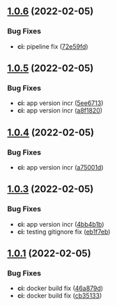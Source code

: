 ## [1.0.6](https://github.com/mycolab/mycolab-ui/compare/v1.0.5...v1.0.6) (2022-02-05)


### Bug Fixes

* **ci:** pipeline fix ([72e59fd](https://github.com/mycolab/mycolab-ui/commit/72e59fdb55cf9e6272415c12a7725fc614135c90))



## [1.0.5](https://github.com/mycolab/mycolab-ui/compare/v1.0.4...v1.0.5) (2022-02-05)


### Bug Fixes

* **ci:** app version incr ([5ee6713](https://github.com/mycolab/mycolab-ui/commit/5ee67135eb1475faf47741c19e8a4c5cf5a59880))
* **ci:** app version incr ([a8f1820](https://github.com/mycolab/mycolab-ui/commit/a8f18202ecb75982148c804382c8ffc11dc1e5d2))



## [1.0.4](https://github.com/mycolab/mycolab-ui/compare/v1.0.3...v1.0.4) (2022-02-05)


### Bug Fixes

* **ci:** app version incr ([a75001d](https://github.com/mycolab/mycolab-ui/commit/a75001db5af33a71d3e67d6e27d05d5c185b7644))



## [1.0.3](https://github.com/mycolab/mycolab-ui/compare/v1.0.1...v1.0.3) (2022-02-05)


### Bug Fixes

* **ci:** app version incr ([4bb4b1b](https://github.com/mycolab/mycolab-ui/commit/4bb4b1b018599f3ca164a08de2a3a1aa67864055))
* **ci:** testing gitignore fix ([eb1f7eb](https://github.com/mycolab/mycolab-ui/commit/eb1f7eb5408a7d30518f743527b8248381c0b81b))



## [1.0.1](https://github.com/mycolab/mycolab-ui/compare/v1.1.0...v1.0.1) (2022-02-05)


### Bug Fixes

* **ci:** docker build fix ([46a879d](https://github.com/mycolab/mycolab-ui/commit/46a879d40e0e350c8e337d5a7a5696a61f345834))
* **ci:** docker build fix ([cb35133](https://github.com/mycolab/mycolab-ui/commit/cb35133d85d6bc75c707c26273b33cebdf9359dd))



